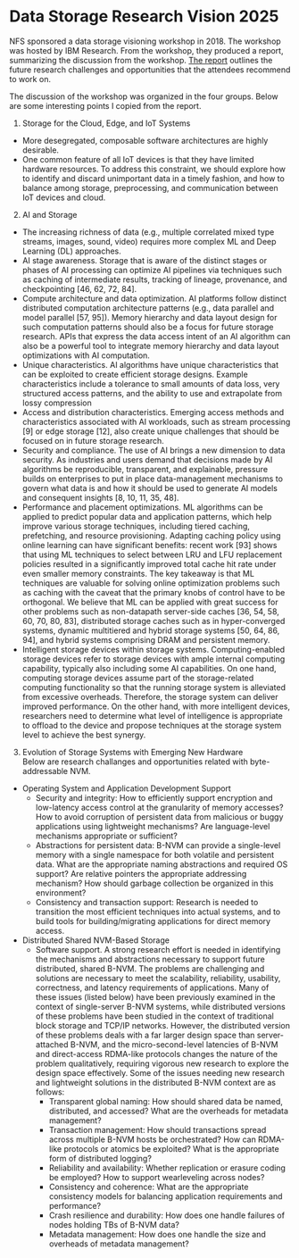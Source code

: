 # Data Storage Research Vision 2025


NFS sponsored a data storage visioning workshop in 2018. 
The workshop was hosted by IBM Research. From the workshop, 
they produced a report, summarizing the discussion from the workshop. 
[The report][dsrv2025] outlines the future research challenges and opportunities that the attendees recommend to work on. 

The discussion of the workshop was organized in the four groups. 
Below are some interesting points I copied from the report. 

1. Storage for the Cloud, Edge, and IoT Systems
  * More desegregated, composable software architectures are highly desirable. 
  * One common feature of all IoT devices is that they have limited hardware resources. To address this constraint, we should explore how to identify and discard unimportant data in a timely fashion, and how to balance among storage, preprocessing, and communication between IoT devices and cloud.
2. AI and Storage
  * The increasing richness of data (e.g., multiple correlated mixed type streams, images, sound, video) requires more complex ML and Deep Learning (DL) approaches.
  * AI stage awareness. Storage that is aware of the distinct stages or phases of AI processing can optimize AI pipelines via techniques such as caching of intermediate results, tracking of lineage, provenance, and checkpointing [46, 62, 72, 84].
  * Compute architecture and data optimization. AI platforms follow distinct distributed computation architecture patterns (e.g., data parallel and model parallel [57, 95]). Memory hierarchy and data layout design for such computation patterns should also be a focus for future storage research. APIs that express the data access intent of an AI algorithm can also be a powerful tool to integrate memory hierarchy and data layout optimizations with AI computation.
  * Unique characteristics. AI algorithms have unique characteristics that can be exploited to create efficient storage designs. Example characteristics include a tolerance to small amounts of data loss, very structured access patterns, and the ability to use and extrapolate from lossy compression
  * Access and distribution characteristics. Emerging access methods and characteristics associated with AI workloads, such as stream processing [9] or edge storage [12], also create unique challenges that should be focused on in future storage research.
  *  Security and compliance. The use of AI brings a new dimension to data security. As industries and users demand that decisions made by AI algorithms be reproducible, transparent, and explainable, pressure builds on enterprises to put in place data-management mechanisms to govern what data is and how it should be used to generate AI models and consequent insights [8, 10, 11, 35, 48].
  * Performance and placement optimizations. ML algorithms can be applied to predict popular data and application patterns, which help improve various storage techniques, including tiered caching, prefetching, and resource provisioning. Adapting caching policy using online learning can have significant benefits: recent work [93] shows that using ML techniques to select between LRU and LFU replacement policies resulted in a significantly improved total cache hit rate under even smaller memory constraints. The key takeaway is that ML techniques are valuable for solving online optimization problems such as caching with the caveat that the primary knobs of control have to be orthogonal. We believe that ML can be applied with great success for other problems such as non-datapath server-side caches [36, 54, 58, 60, 70, 80, 83], distributed storage caches such as in hyper-converged systems, dynamic multitiered and hybrid storage systems [50, 64, 86, 94], and hybrid systems comprising DRAM and persistent memory.
  * Intelligent storage devices within storage systems. Computing-enabled storage devices refer to storage devices with ample internal computing capability, typically also including some AI capabilities. On one hand, computing storage devices assume part of the storage-related computing functionality so that the running storage system is alleviated from excessive overheads. Therefore, the storage system can deliver improved performance. On the other hand, with more intelligent devices, researchers need to determine what level of intelligence is appropriate to offload to the device and propose techniques at the storage system level to achieve the best synergy.
3. Evolution of Storage Systems with Emerging New Hardware  
Below are research challanges and opportunities related with byte-addressable NVM. 
* Operating System and Application Development Support
    * Security and integrity: How to efficiently support encryption and low-latency access control at the granularity of memory accesses? How to avoid corruption of persistent data from malicious or buggy applications using lightweight mechanisms? Are language-level mechanisms appropriate or sufficient?
    * Abstractions for persistent data: B-NVM can provide a single-level memory with a single namespace for both volatile and persistent data. What are the appropriate naming abstractions and required OS support? Are relative pointers the appropriate addressing mechanism? How should garbage collection be organized in this environment?
    * Consistency and transaction support: Research is needed to transition the most efficient techniques into actual systems, and to build tools for building/migrating applications for direct memory access.
* Distributed Shared NVM-Based Storage
    * Software support. A strong research effort is needed in identifying the mechanisms and abstractions necessary to support future distributed, shared B-NVM. The problems are challenging and solutions are necessary to meet the scalability, reliability, usability, correctness, and latency requirements of applications. Many of these issues (listed below) have been previously examined in the context of single-server B-NVM systems, while distributed versions of these problems have been studied in the context of traditional block storage and TCP/IP networks. However, the distributed version of these problems deals with a far larger design space than server-attached B-NVM, and the micro-second-level latencies of B-NVM and direct-access RDMA-like protocols changes the nature of the problem qualitatively, requiring vigorous new research to explore the design space effectively. Some of the issues needing new research and lightweight solutions in the distributed B-NVM context are as follows:
        * Transparent global naming: How should shared data be named, distributed, and accessed? What are the overheads for metadata management?
        * Transaction management: How should transactions spread across multiple B-NVM hosts be orchestrated? How can RDMA-like protocols or atomics be exploited? What is the appropriate form of distributed logging?
        * Reliability and availability: Whether replication or erasure coding be employed? How to support wearleveling across nodes?
        * Consistency and coherence: What are the appropriate consistency models for balancing application requirements and performance?
        * Crash resilience and durability: How does one handle failures of nodes holding TBs of B-NVM data?
        * Metadata management: How does one handle the size and overheads of metadata management?

[dsrv2025]: https://www.fsl.cs.stonybrook.edu/docs/nsf/a1-amvrosiadis.pdf
